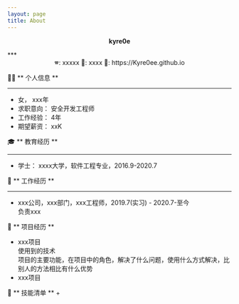 ```yaml
---
layout: page
title: About
---
```


<div align="center">  
  <p><strong>kyre0e</strong></p>  
</div>  
***  
<center>🕿: xxxxx 📩: xxxx 📖: https://Kyre0ee.github.io</center>  

💁‍♀️ ** 个人信息 **  

***  
+ 女， xxx年  
+ 求职意向： 安全开发工程师  
+ 工作经验： 4年  
+ 期望薪资： xxK
 
🎓️ ** 教育经历 **   

***  
+ 学士： xxxx大学，软件工程专业，2016.9-2020.7
 
💼 ** 工作经历 **  

***  
+ xxx公司，xxx部门，xxx工程师，2019.7(实习) - 2020.7-至今  
负责xxx

🔨 ** 项目经历 **  

+ xxx项目  
使用到的技术  
项目的主要功能，在项目中的角色，解决了什么问题，使用什么方式解决，比别人的方法相比有什么优势  
+ xxx项目
  
 🔧 ** 技能清单 **
  + 
